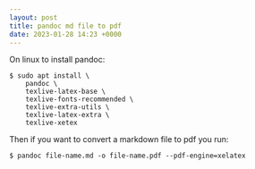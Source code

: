 ```yaml
---
layout: post
title: pandoc md file to pdf
date: 2023-01-28 14:23 +0000
---
```



On linux to install pandoc:

```terminal
$ sudo apt install \
    pandoc \
    texlive-latex-base \
    texlive-fonts-recommended \
    texlive-extra-utils \
    texlive-latex-extra \
    texlive-xetex
```

Then if you want to convert a markdown file to pdf you run:

```terminal
$ pandoc file-name.md -o file-name.pdf --pdf-engine=xelatex
```